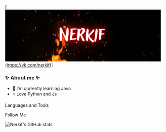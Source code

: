 [![Header](https://github.com/Nerkif/Nerkif/blob/main/assets/header.png)(https://vk.com/nerkif)]

### ✨ About me ✨

- 🌱 I’m currently learning Java
- ⚡ Love Python and Js

Languages and Tools

Follow Me

![Nerkif's GitHub stats](https://github-readme-stats.vercel.app/api?username=nerkif&show_icons=true&theme=radical)
